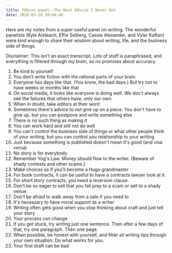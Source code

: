 ```yaml
---
title: FOGcon panel--The Best Advice I Never Got
date: 2016-03-20 20:44:40
---
```


Here are my notes from a super useful panel on writing. The wonderful panelists (Kyle Aisteach, Effie Seiberg, Cassie Alexander, and Vylar Kaftan) were kind enough to share their wisdom about writing, life, and the business side of things.

Disclaimer: This isn't an exact transcript. Lots of stuff is paraphrased, and everything is filtered through my brain, so no promises about accuracy.

1. Be kind to yourself
2. You don't write fiction with the rational parts of your brain
3. Everyone has days like that. (You know, the bad days.) But try not to have weeks or months like that
4. On social media, it looks like everyone is doing well. We don't always see the failures that others have, only our own.
5. When in doubt, take editors at their word
6. Sometimes there's advice to not give up on a piece. You don't have to give up, but you can postpone and write something else
7. There is no such thing as making it
8. You can work hard and still not do well
9. You can't control the business side of things or what other people think of your writing, but you can control you relationship to your writing
10. Just because something is published doesn't mean it's good (and visa versa)
11. No story is for everybody
12. Remember Yog's Law. Money should flow to the writer. (Beware of shady contests and other scams.)
13. Make choices as if you'll become a Hugo grandmaster
14. For book contracts, it can be useful to have a contracts lawyer look at it.
15. For short story contracts, you need a reversion clause. 
16. Don't be so eager to sell that you fall prey to a scam or sell to a shady venue
17. Don't be afraid to walk away from a sale if you need to
18. It's necessary to have moral support as a writer
19. Writing often gets good when you stop thinking about craft and just tell your story
20. Your process can change
21. If you get stuck, try writing just one sentence. Then after a few days of that, try one paragraph. Then one page.
22. When possible, be honest with yourself, and filter all writing tips through your own situation. Do what works for you.
23. Your first draft can be bad
